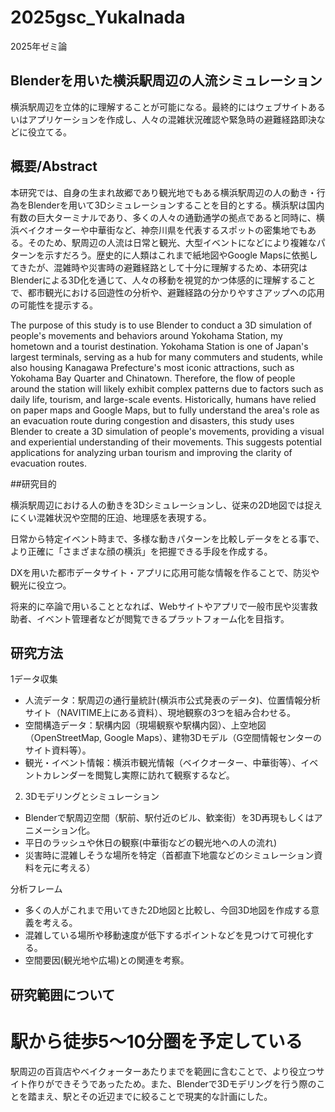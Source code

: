 # 2025gsc_YukaInada
2025年ゼミ論

## Blenderを用いた横浜駅周辺の人流シミュレーション

横浜駅周辺を立体的に理解することが可能になる。最終的にはウェブサイトあるいはアプリケーションを作成し、人々の混雑状況確認や緊急時の避難経路即決などに役立てる。

## 概要/Abstract
本研究では、自身の生まれ故郷であり観光地でもある横浜駅周辺の人の動き・行為をBlenderを用いて3Dシミュレーションすることを目的とする。横浜駅は国内有数の巨大ターミナルであり、多くの人々の通勤通学の拠点であると同時に、横浜ベイクオーターや中華街など、神奈川県を代表するスポットの密集地でもある。そのため、駅周辺の人流は日常と観光、大型イベントになどにより複雑なパターンを示すだろう。歴史的に人類はこれまで紙地図やGoogle Mapsに依拠してきたが、混雑時や災害時の避難経路として十分に理解するため、本研究はBlenderによる3D化を通じて、人々の移動を視覚的かつ体感的に理解することで、都市観光における回遊性の分析や、避難経路の分かりやすさアップへの応用の可能性を提示する。

The purpose of this study is to use Blender to conduct a 3D simulation of people's movements and behaviors around Yokohama Station, my hometown and a tourist destination. Yokohama Station is one of Japan's largest terminals, serving as a hub for many commuters and students, while also housing Kanagawa Prefecture's most iconic attractions, such as Yokohama Bay Quarter and Chinatown. Therefore, the flow of people around the station will likely exhibit complex patterns due to factors such as daily life, tourism, and large-scale events. Historically, humans have relied on paper maps and Google Maps, but to fully understand the area's role as an evacuation route during congestion and disasters, this study uses Blender to create a 3D simulation of people's movements, providing a visual and experiential understanding of their movements. This suggests potential applications for analyzing urban tourism and improving the clarity of evacuation routes.

##研究目的

横浜駅周辺における人の動きを3Dシミュレーションし、従来の2D地図では捉えにくい混雑状況や空間的圧迫、地理感を表現する。

日常から特定イベント時まで、多様な動きパターンを比較しデータをとる事で、より正確に「さまざまな顔の横浜」を把握できる手段を作成する。

DXを用いた都市データサイト・アプリに応用可能な情報を作ることで、防災や観光に役立つ。

将来的に卒論で用いることとなれば、Webサイトやアプリで一般市民や災害救助者、イベント管理者などが閲覧できるプラットフォーム化を目指す。

## 研究方法

1データ収集
- 人流データ：駅周辺の通行量統計(横浜市公式発表のデータ)、位置情報分析サイト（NAVITIME上にある資料）、現地観察の3つを組み合わせる。
- 空間構造データ：駅構内図（現場観察や駅構内図）、上空地図（OpenStreetMap, Google Maps）、建物3Dモデル（G空間情報センターのサイト資料等）。
- 観光・イベント情報：横浜市観光情報（ベイクオーター、中華街等）、イベントカレンダーを閲覧し実際に訪れて観察するなど。

2. 3Dモデリングとシミュレーション
- Blenderで駅周辺空間（駅前、駅付近のビル、歓楽街）を3D再現もしくはアニメーション化。
- 平日のラッシュや休日の観察(中華街などの観光地への人の流れ)
- 災害時に混雑しそうな場所を特定（首都直下地震などのシミュレーション資料を元に考える）

分析フレーム
- 多くの人がこれまで用いてきた2D地図と比較し、今回3D地図を作成する意義を考える。
- 混雑している場所や移動速度が低下するポイントなどを見つけて可視化する。
- 空間要因(観光地や広場)との関連を考察。

## 研究範囲について

# 駅から徒歩5〜10分圏を予定している
駅周辺の百貨店やベイクォーターあたりまでを範囲に含むことで、より役立つサイト作りができそうであったため。また、Blenderで3Dモデリングを行う際のことを踏まえ、駅とその近辺までに絞ることで現実的な計画にした。